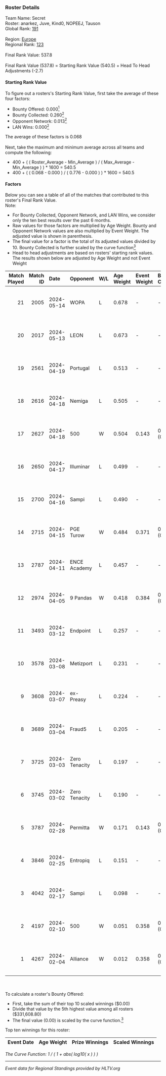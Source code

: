 ### Roster Details<br />
Team Name: Secret<br />
Roster: anarkez, Juve, Kind0, NOPEEJ, Tauson<br />
Global Rank: [191](../standings_global.md)<br />
<br />
Region: [Europe]( ../standings_europe.md)<br />
Regional Rank: [123]( ../standings_europe.md)<br />
<br />
Final Rank Value:  537.8<br />
<br />
Final Rank Value (537.8) = Starting Rank Value (540.5) + Head To Head Adjustments (-2.7)<br />

#### Starting Rank Value<br />
To figure out a rosters's Starting Rank Value, first take the average of these four factors:<br />
- Bounty Offered: 0.000[<sup>1</sup>](#table2)
- Bounty Collected: 0.260[<sup>2</sup>](#table1)
- Opponent Network: 0.013[<sup>2</sup>](#table1)
- LAN Wins: 0.000[<sup>2</sup>](#table1)

The average of these factors is 0.068<br />
<br />
Next, take the maximum and minimum average across all teams and compute the following:<br />
- 400 + ( ( Roster_Average - Min_Average ) / ( Max_Average - Min_Average ) ) * 1600 = 540.5
- 400 + ( ( 0.068 - 0.000 ) / ( 0.776 - 0.000 ) ) * 1600 = 540.5


#### Factors<br />
Below you can see a table of all of the matches that contributed to this roster's Final Rank Value.<br />
Note:<br />

- For Bounty Collected, Opponent Network, and LAN Wins, we consider only the ten best results over the past 6 months.
- Raw values for those factors are multiplied by Age Weight. Bounty and Opponent Network values are also multiplied by Event Weight. The adjusted value is shown in parenthesis.
- The final value for a factor is the total of its adjusted values divided by 10. Bounty Collected is further scaled by the curve function[<sup>3</sup>](#curveFunction)
- Head to head adjustments are based on rosters' starting rank values. The results shown below are adjusted by Age Weight and not Event Weight
<span id="table1"></span><br />


| Match Played | Match ID | Date       | Opponent      | W/L | Age Weight | Event Weight | Bounty Collected | Opponent Network | LAN Wins  | H2H Adj. | Roster                                 |
| -: | -: | :- | :- | :- | :- | :- | :- | :- | :- | -: | :- |
|           21 |     2005 | 2024-05-14 | WOPA          | L   | 0.678      | -            | -                | -                | -         |    -8.35 | anarkez, Juve, Kind0, NOPEEJ, Tauson   |
|           20 |     2017 | 2024-05-13 | LEON          | L   | 0.673      | -            | -                | -                | -         |    -6.59 | anarkez, Juve, Kind0, NOPEEJ, Tauson   |
|           19 |     2561 | 2024-04-19 | Portugal      | L   | 0.513      | -            | -                | -                | -         |    -5.07 | anarkez, Kind0, Maze, NOPEEJ, Tauson   |
|           18 |     2616 | 2024-04-18 | Nemiga        | L   | 0.505      | -            | -                | -                | -         |    -0.53 | anarkez, Kind0, Maze, NOPEEJ, Tauson   |
|           17 |     2627 | 2024-04-18 | 500           | W   | 0.504      | 0.143        | 0.001 (0.000)    | 0.106 (0.008)    | 0 (0.000) |    11.95 | anarkez, Kind0, Maze, NOPEEJ, Tauson   |
|           16 |     2650 | 2024-04-17 | Illuminar     | L   | 0.499      | -            | -                | -                | -         |    -8.57 | anarkez, Kind0, Maze, NOPEEJ, Tauson   |
|           15 |     2700 | 2024-04-16 | Sampi         | L   | 0.490      | -            | -                | -                | -         |    -1.82 | anarkez, Kind0, Maze, NOPEEJ, Tauson   |
|           14 |     2715 | 2024-04-15 | PGE Turow     | W   | 0.484      | 0.371        | 0.001 (0.000)    | 0.021 (0.004)    | 0 (0.000) |     9.90 | anarkez, Kind0, Maze, NOPEEJ, Tauson   |
|           13 |     2787 | 2024-04-11 | ENCE Academy  | L   | 0.457      | -            | -                | -                | -         |    -3.75 | anarkez, Kind0, Maze, NOPEEJ, Tauson   |
|           12 |     2974 | 2024-04-05 | 9 Pandas      | W   | 0.418      | 0.384        | 0.082 (0.013)    | 0.579 (0.093)    | 0 (0.000) |    12.33 | anarkez, Kind0, Maze, NOPEEJ, Tauson   |
|           11 |     3493 | 2024-03-12 | Endpoint      | L   | 0.257      | -            | -                | -                | -         |    -0.98 | anarkez, Kind0, Maze, NOPEEJ, Tauson   |
|           10 |     3578 | 2024-03-08 | Metizport     | L   | 0.231      | -            | -                | -                | -         |    -0.78 | anarkez, innocent, Kind0, Maze, Tauson |
|            9 |     3608 | 2024-03-07 | ex-Preasy     | L   | 0.224      | -            | -                | -                | -         |    -1.28 | anarkez, innocent, Kind0, Maze, Tauson |
|            8 |     3689 | 2024-03-04 | Fraud5        | L   | 0.205      | -            | -                | -                | -         |    -2.26 | anarkez, innocent, Kind0, Maze, Tauson |
|            7 |     3725 | 2024-03-03 | Zero Tenacity | L   | 0.197      | -            | -                | -                | -         |    -0.26 | anarkez, innocent, Kind0, Maze, Tauson |
|            6 |     3745 | 2024-03-02 | Zero Tenacity | L   | 0.190      | -            | -                | -                | -         |    -0.25 | anarkez, innocent, Kind0, Maze, Tauson |
|            5 |     3787 | 2024-02-28 | Permitta      | W   | 0.171      | 0.143        | 0.024 (0.001)    | 0.799 (0.020)    | 0 (0.000) |     4.86 | anarkez, innocent, Kind0, Maze, Tauson |
|            4 |     3846 | 2024-02-25 | Entropiq      | L   | 0.151      | -            | -                | -                | -         |    -2.31 | anarkez, innocent, Kind0, Maze, Tauson |
|            3 |     4042 | 2024-02-17 | Sampi         | L   | 0.098      | -            | -                | -                | -         |    -0.38 | anarkez, innocent, Kind0, Maze, Tauson |
|            2 |     4197 | 2024-02-10 | 500           | W   | 0.051      | 0.358        | 0.001 (0.000)    | 0.106 (0.002)    | 0 (0.000) |     1.15 | anarkez, innocent, Kind0, Maze, Tauson |
|            1 |     4267 | 2024-02-04 | Alliance      | W   | 0.012      | 0.358        | 0.014 (0.000)    | 0.273 (0.001)    | 0 (0.000) |     0.32 | anarkez, innocent, Kind0, Maze, Tauson |

<br />
<span id="table2"></span><br />
To calculate a roster's Bounty Offered:<br />

- First, take the sum of their top 10 scaled winnings ($0.00)
- Divide that value by the 5th highest value among all rosters ($331,608.80)
- The final value (0.00) is scaled by the curve function.[<sup>3</sup>](#curveFunction)

Top ten winnings for this roster:<br />

| Event Date | Age Weight | Prize Winnings | Scaled Winnings |
| :- | -: | :- | :- |


<span id="curveFunction"></span>_The Curve Function: 1 / ( 1 + abs( log10( x ) ) )_<br />

---
_Event data for Regional Standings provided by HLTV.org_<br />
